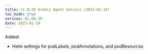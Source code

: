 ```yaml
---
title: v1.0.39 Armory Agent Service (2023-01-19)
toc_hide: true
version: 01.00.39
date: 2023-01-19
---
```


Added:
* Helm settings for podLabels, podAnnotations, and podResources 
